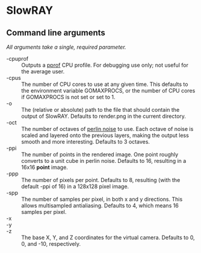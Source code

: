 SlowRAY
=======

Command line arguments
----------------------
_All arguments take a single, required parameter._

<dl>
<dt>-cpuprof</dt>
<dd>Outputs a <a href="http://google-perftools.googlecode.com/svn/trunk/doc/cpuprofile.html">pprof</a> CPU profile. For debugging use only; not useful for the average user.</dd>
<dt>-cpus</dt>
<dd>The number of CPU cores to use at any given time. This defaults to the environment variable GOMAXPROCS, or the number of CPU cores if GOMAXPROCS is not set or set to 1.</dd>
<dt>-o</dt>
<dd>The (relative or absolute) path to the file that should contain the output of SlowRAY. Defaults to render.png in the current directory.</dd>
<dt>-oct</dt>
<dd>The number of octaves of <a href="http://mrl.nyu.edu/~perlin/noise/">perlin noise</a> to use. Each octave of noise is scaled and layered onto the previous layers, making the output less smooth and more interesting. Defaults to 3 octaves.</dd>
<dt>-ppi</dt>
<dd>The number of points in the rendered image. One point roughly converts to a unit cube in perlin noise. Defaults to 16, resulting in a 16x16 <strong>point</strong> image.</dd>
<dt>-ppp</dt>
<dd>The number of pixels per point. Defaults to 8, resulting (with the default -ppi of 16) in a 128x128 pixel image.</dd>
<dt>-spp</dt>
<dd>The number of samples per pixel, in both x and y directions. This allows multisampled antialiasing. Defaults to 4, which means 16 samples per pixel.</dd>
<dt>-x</dt>
<dt>-y</dt>
<dt>-z</dt>
<dd>The base X, Y, and Z coordinates for the virtual camera. Defaults to 0, 0, and -10, respectively.</dd>
</dl>
